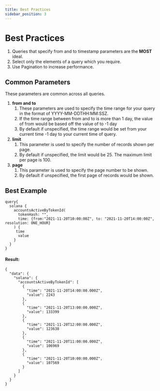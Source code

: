 ```yaml
---
title: Best Practices
sidebar_position: 3
---
```

# Best Practices
1. Queries that specify from and to timestamp parameters are the **MOST** ideal.
2. Select only the elements of a query which you require.
3. Use Pagination to increase performance.

## Common Parameters
These parameters are common across all queries.

1. **from and to**
   1. These parameters are used to specify the time range for your query in the format of YYYY-MM-DDTHH:MM:SSZ.
   2. If the time range between from and to is more than 1 day, the value of from would be based off the value of to -1 day
   3. By default if unspecified, the time range would be set from your current time -1 day to your current time of query.
2. **limit**
   1. This parameter is used to specify the number of records shown per page.
   2. By default if unspecified, the limit would be 25. The maximum limit per page is 100.
3. **page**
   1. This parameter is used to specify the page number to be shown.
   2. By default if unspecified, the first page of records would be shown.

## Best Example

```
query{
  solana {
    accountsActiveByTokenId(
      tokenHash: "",
      time: {from:"2021-11-20T10:00:00Z", to: "2021-11-20T14:00:00Z", resolution: ONE_HOUR}
    ) {
     time
      value
    }
  }
}

```

#### Result:

```
{
  "data": {
    "solana": {
      "accountsActiveByTokenId": [
        {
          "time": "2021-11-20T14:00:00.000Z",
          "value": 2243
        },
        {
          "time": "2021-11-20T13:00:00.000Z",
          "value": 133399
        },
        {
          "time": "2021-11-20T12:00:00.000Z",
          "value": 123638
        },
        {
          "time": "2021-11-20T11:00:00.000Z",
          "value": 106969
        },
        {
          "time": "2021-11-20T10:00:00.000Z",
          "value": 107569
        }
      ]
    }
  }
}
```

